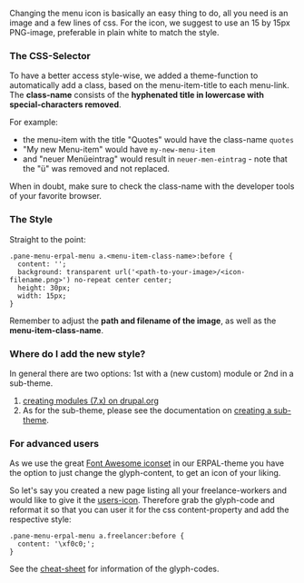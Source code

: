 Changing the menu icon is basically an easy thing to do, all you need is an image and a few lines of css.
For the icon, we suggest to use an 15 by 15px PNG-image, preferable in plain white to match the style.


### The CSS-Selector
To have a better access style-wise, we added a theme-function to automatically add a class, based on the 
menu-item-title to each menu-link.
The **class-name** consists of the **hyphenated title in lowercase with special-characters removed**.

For example:

  - the menu-item with the title "Quotes" would have the class-name `quotes`
  - "My new Menu-item" would have `my-new-menu-item`
  - and "neuer Menüeintrag" would result in `neuer-men-eintrag` - note that the "ü" was removed and not replaced.
  
When in doubt, make sure to check the class-name with the developer tools of your favorite browser.


### The Style
Straight to the point:

    .pane-menu-erpal-menu a.<menu-item-class-name>:before {
      content: '';
      background: transparent url('<path-to-your-image>/<icon-filename.png>') no-repeat center center;
      height: 30px;
      width: 15px;
    }
    
Remember to adjust the **path and filename of the image**, as well as the **menu-item-class-name**.


### Where do I add the new style?
In general there are two options: 1st with a (new custom) module or 2nd in a sub-theme.

  1. [creating modules (7.x) on drupal.org](https://www.drupal.org/node/1074360)
  1. As for the sub-theme, please see the documentation on
  [creating a sub-theme](subtheme.md#21-info-file).


### For advanced users
As we use the great [Font Awesome iconset](http://fortawesome.github.io/Font-Awesome) in our ERPAL-theme you have the
 option to just change the glyph-content, to get an icon of your liking.

So let's say you created a new page listing all your freelance-workers and would like to give it the [users-icon](http://fortawesome.github.io/Font-Awesome/icon/users/). Therefore grab the glyph-code and reformat it so that 
you can user it for the css content-property and add the respective style:

    .pane-menu-erpal-menu a.freelancer:before {
      content: '\xf0c0;';
    }

See the [cheat-sheet](http://fortawesome.github.io/Font-Awesome/cheatsheet/) for information of the glyph-codes.